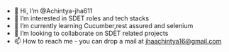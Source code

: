 - 👋 Hi, I’m @Achintya-jha611
- 👀 I’m interested in SDET roles and tech stacks
- 🌱 I’m currently learning Cucumber,rest assured and selenium
- 💞️ I’m looking to collaborate on SDET related projects
- 📫 How to reach me - you can drop a mail at jhaachintya16@gmail.com

<!---
Achintya-jha611/Achintya-jha611 is a ✨ special ✨ repository because its `README.md` (this file) appears on your GitHub profile.
You can click the Preview link to take a look at your changes.
--->
